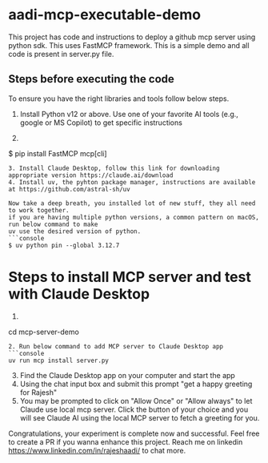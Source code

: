 # aadi-mcp-executable-demo
This project has code and instructions to deploy a github mcp server using python sdk. 
This uses FastMCP framework. This is a simple demo and all code is present in server.py file.

## Steps before executing the code
To ensure you have the right libraries and tools follow below steps.
1. Install Python v12 or above. Use one of your favorite AI tools (e.g., google or MS Copilot) to get specific instructions
2. ```console
 $ pip install FastMCP mcp[cli] 
 ```
3. Install Claude Desktop, follow this link for downloading appropriate version https://claude.ai/download
4. Install uv, the pyhton package manager, instructions are available at https://github.com/astral-sh/uv

Now take a deep breath, you installed lot of new stuff, they all need to work together. 
if you are having multiple python versions, a common pattern on macOS, run below command to make 
uv use the desired version of python.
```console
$ uv python pin --global 3.12.7
```

# Steps to install MCP server and test with Claude Desktop
1. ```console 
cd mcp-server-demo
```
2. Run below command to add MCP server to Claude Desktop app
```console 
uv run mcp install server.py
```
3. Find the Claude Desktop app on your computer and start the app
4. Using the chat input box and submit this prompt "get a happy greeting for Rajesh"
5. You may be prompted to click on "Allow Once" or "Allow always" to let Claude use local mcp server. Click the button of your choice and you will see Claude AI using the local MCP server to fetch a greeting for you.

Congratulations, your experiment is complete now and successful. Feel free to create a PR if you wanna enhance this project. Reach me on linkedin https://www.linkedin.com/in/rajeshaadi/ to chat more.


